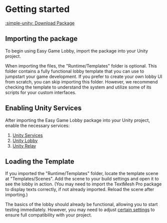 # Getting started

<span class="text-center margin-top-40">
  <a href="https://assetstore.unity.com/packages/slug/282001" class="btn btn-primary" role="button">:simple-unity: Download Package</a>
</span>

## Importing the package

To begin using Easy Game Lobby, import the package into your Unity project.

When importing the files, the "Runtime/Templates" folder is optional. This folder contains a fully functional lobby template that you can use to jumpstart your game development. If you prefer to create your own lobby UI from scratch, you can skip importing this folder. However, we recommend checking the template to understand the system and utilize some of its scripts for your custom interfaces.

## Enabling Unity Services

After importing the Easy Game Lobby package into your Unity project, enable the necessary services:

1. [Unity Services](https://docs.unity3d.com/Manual/SettingUpProjectServices.html)
2. [Unity Lobby](https://docs.unity.com/ugs/en-us/manual/lobby/manual/get-started#Set_up_Lobby)
3. [Unity Relay](https://docs.unity.com/ugs/en-us/manual/relay/manual/get-started#Set_up_Relay)

## Loading the Template

If you imported the "Runtime/Templates" folder, locate the template scene at "Templates/Scenes". Add the scene to your build settings and open it to see the lobby in action. (You may need to import the TextMesh Pro package to display texts correctly, if not already imported. Reload the scene after importing.)

The basics of the lobby should already be functional, allowing you to start testing immediately. However, you may need to adjust [certain settings](template-settings-and-concepts.md) to ensure full compatibility with your project.
